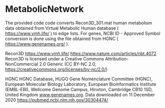 # MetabolicNetwork

The provided code code converts Recon3D_301.mat human metabolism data obtained from Virtual Metabolic Human database ( https://www.vmh.life/ ) to edge lists.
For genes, NCBI ID - Approved Symbol conversion is done using the file obtained from HGNC ( https://www.genenames.org/ ).



Recon3D
https://www.vmh.life/
https://www.nature.com/articles/nbt.4072
Recon3D is licensed under a Creative Commons Attribution-NonCommercial 2.0 Generic (CC BY-NC 2.0, https://creativecommons.org/licenses/by-nc/2.0/)


HGNC
HGNC Database, HUGO Gene Nomenclature Committee (HGNC), European Molecular Biology Laboratory, European Bioinformatics Institute (EMBL-EBI), Wellcome Genome Campus, Hinxton, Cambridge CB10 1SD, United Kingdom www.genenames.org.
Data downloaded on 11 December 2020
https://pubmed.ncbi.nlm.nih.gov/30304474/
